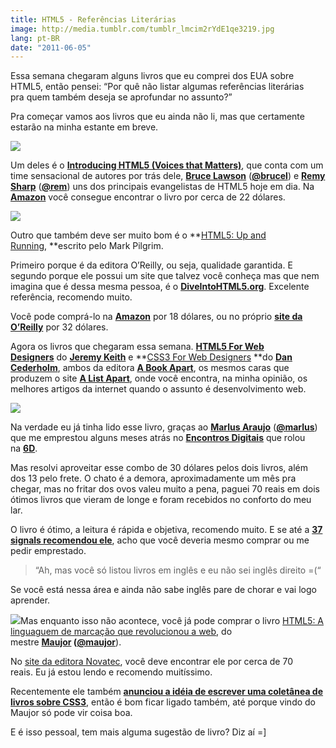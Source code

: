```yaml
---
title: HTML5 - Referências Literárias
image: http://media.tumblr.com/tumblr_lmcim2rYdE1qe3219.jpg
lang: pt-BR
date: "2011-06-05"
---
```


Essa semana chegaram alguns livros que eu comprei dos EUA sobre HTML5, então pensei: “Por quê não listar algumas referências literárias pra quem também deseja se aprofundar no assunto?”

<!-- more -->

Pra começar vamos aos livros que eu ainda não li, mas que certamente estarão na minha estante em breve.

![](http://media.tumblr.com/tumblr_lmcc8bW4OR1qe3219.jpg)

Um deles é o **[Introducing HTML5 (Voices that Matters)](http://introducinghtml5.com/)**, que conta com um time sensacional de autores por trás dele, **[Bruce Lawson](http://www.brucelawson.co.uk/)** (**[@brucel](http://twitter.com/#!/brucel)**) e **[Remy Sharp](http://remysharp.com/)** (**[@rem](http://twitter.com/#!/rem)**) uns dos principais evangelistas de HTML5 hoje em dia. Na **[Amazon](http://www.amazon.com/gp/product/0321687299?ie=UTF8&tag=inht-20&linkCode=as2&camp=1789&creative=9325&creativeASIN=0321687299)** você consegue encontrar o livro por cerca de 22 dólares.

![](http://media.tumblr.com/tumblr_lmccc9n9kP1qe3219.jpg)

Outro que também deve ser muito bom é o **[HTML5: Up and Running](http://oreilly.com/catalog/9780596806033), **escrito pelo Mark Pilgrim.

Primeiro porque é da editora O’Reilly, ou seja, qualidade garantida. E segundo porque ele possui um site que talvez você conheça mas que nem imagina que é dessa mesma pessoa, é o **[DiveIntoHTML5.org](http://diveintohtml5.org/)**. Excelente referência, recomendo muito.

Você pode comprá-lo na **[Amazon](http://www.amazon.com/HTML5-Up-Running-Mark-Pilgrim/dp/0596806027/ref=pd_sim_b_7)** por 18 dólares, ou no próprio **[site da O’Reilly](http://oreilly.com/catalog/9780596806033)** por 32 dólares.

Agora os livros que chegaram essa semana. **[HTML5 For Web Designers](http://www.abookapart.com/products/html5-for-web-designers)** do **[Jeremy Keith](http://adactio.com/)** e **[CSS3 For Web Designers](http://www.abookapart.com/products/css3-for-web-designers) **do **[Dan Cederholm](http://simplebits.com/)**, ambos da editora **[A Book Apart](http://www.abookapart.com/)**, os mesmos caras que produzem o site **[A List Apart](http://www.alistapart.com/)**, onde você encontra, na minha opinião, os melhores artigos da internet quando o assunto é desenvolvimento web.

![](http://media.tumblr.com/tumblr_lmbn1df9WV1qe3219.jpg)

Na verdade eu já tinha lido esse livro, graças ao **[Marlus Araujo](http://marlus.com/)** (**[@marlus](http://twitter.com/#!/marlus)**) que me emprestou alguns meses atrás no **[Encontros Digitais](http://encontrosdigitais.wordpress.com/)** que rolou na **[6D](http://www.6d.com.br/)**.

Mas resolvi aproveitar esse combo de 30 dólares pelos dois livros, além dos 13 pelo frete. O chato é a demora, aproximadamente um mês pra chegar, mas no fritar dos ovos valeu muito a pena, paguei 70 reais em dois ótimos livros que vieram de longe e foram recebidos no conforto do meu lar.

O livro é ótimo, a leitura é rápida e objetiva, recomendo muito. E se até a **[37 signals recomendou ele](http://37signals.com/svn/posts/2338-html-5-for-web-designers-by-jeremy-keith)**, acho que você deveria mesmo comprar ou me pedir emprestado.

> “Ah, mas você só listou livros em inglês e eu não sei inglês direito =(“

Se você está nessa área e ainda não sabe inglês pare de chorar e vai logo aprender.

![](http://media.tumblr.com/tumblr_lq78xs3No71qe3219.gif)Mas enquanto isso não acontece, você já pode comprar o livro [HTML5: A linguaguem de marcação que revolucionou a web](http://www.livrohtml5.com.br/), do mestre **[Maujor](http://www.maujor.com/) **(**[@maujor](http://twitter.com/#!/maujor)**).

No [site da editora Novatec](http://www.editoranovatec.com.br/livros/html5/), você deve encontrar ele por cerca de 70 reais. Eu já estou lendo e recomendo muitíssimo.

Recentemente ele também **[anunciou a idéia de escrever uma coletânea de livros sobre CSS3](http://www.maujor.com/blog/2011/06/04/css3-um-livro-ou-uma-coletanea/)**, então é bom ficar ligado também, até porque vindo do Maujor só pode vir coisa boa.

E é isso pessoal, tem mais alguma sugestão de livro? Diz aí =]
